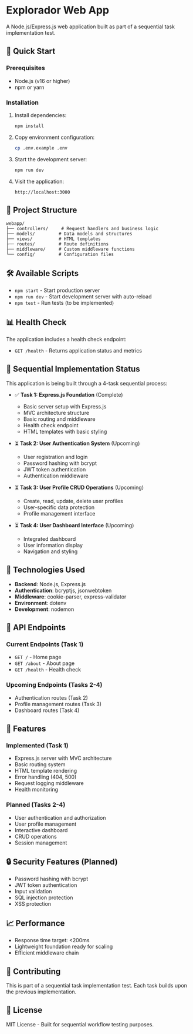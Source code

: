# Explorador Web App

A Node.js/Express.js web application built as part of a sequential task implementation test.

## 🚀 Quick Start

### Prerequisites
- Node.js (v16 or higher)
- npm or yarn

### Installation
1. Install dependencies:
   ```bash
   npm install
   ```

2. Copy environment configuration:
   ```bash
   cp .env.example .env
   ```

3. Start the development server:
   ```bash
   npm run dev
   ```

4. Visit the application:
   ```
   http://localhost:3000
   ```

## 📁 Project Structure

```
webapp/
├── controllers/     # Request handlers and business logic
├── models/         # Data models and structures
├── views/          # HTML templates
├── routes/         # Route definitions
├── middleware/     # Custom middleware functions
└── config/         # Configuration files
```

## 🛠️ Available Scripts

- `npm start` - Start production server
- `npm run dev` - Start development server with auto-reload
- `npm test` - Run tests (to be implemented)

## 📊 Health Check

The application includes a health check endpoint:
- `GET /health` - Returns application status and metrics

## 🔄 Sequential Implementation Status

This application is being built through a 4-task sequential process:

- ✅ **Task 1: Express.js Foundation** (Complete)
  - Basic server setup with Express.js
  - MVC architecture structure
  - Basic routing and middleware
  - Health check endpoint
  - HTML templates with basic styling

- ⏳ **Task 2: User Authentication System** (Upcoming)
  - User registration and login
  - Password hashing with bcrypt
  - JWT token authentication
  - Authentication middleware

- ⏳ **Task 3: User Profile CRUD Operations** (Upcoming)
  - Create, read, update, delete user profiles
  - User-specific data protection
  - Profile management interface

- ⏳ **Task 4: User Dashboard Interface** (Upcoming)
  - Integrated dashboard
  - User information display
  - Navigation and styling

## 🔧 Technologies Used

- **Backend**: Node.js, Express.js
- **Authentication**: bcryptjs, jsonwebtoken
- **Middleware**: cookie-parser, express-validator
- **Environment**: dotenv
- **Development**: nodemon

## 📝 API Endpoints

### Current Endpoints (Task 1)
- `GET /` - Home page
- `GET /about` - About page
- `GET /health` - Health check

### Upcoming Endpoints (Tasks 2-4)
- Authentication routes (Task 2)
- Profile management routes (Task 3)
- Dashboard routes (Task 4)

## 🎯 Features

### Implemented (Task 1)
- Express.js server with MVC architecture
- Basic routing system
- HTML template rendering
- Error handling (404, 500)
- Request logging middleware
- Health monitoring

### Planned (Tasks 2-4)
- User authentication and authorization
- User profile management
- Interactive dashboard
- CRUD operations
- Session management

## 🔒 Security Features (Planned)
- Password hashing with bcrypt
- JWT token authentication
- Input validation
- SQL injection protection
- XSS protection

## 📈 Performance
- Response time target: <200ms
- Lightweight foundation ready for scaling
- Efficient middleware chain

## 🤝 Contributing

This is part of a sequential task implementation test. Each task builds upon the previous implementation.

## 📄 License

MIT License - Built for sequential workflow testing purposes.